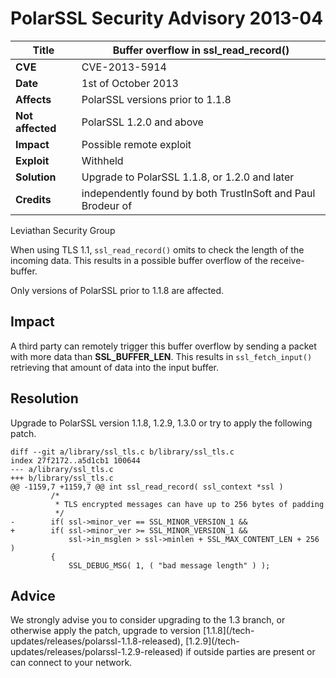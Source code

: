 # PolarSSL Security Advisory 2013-04

**Title** |  Buffer overflow in ssl_read_record()
---|---
**CVE** |  CVE-2013-5914
**Date** |  1st of October 2013
**Affects** |  PolarSSL versions prior to 1.1.8
**Not affected** |  PolarSSL 1.2.0 and above
**Impact** |  Possible remote exploit
**Exploit** |  Withheld
**Solution** |  Upgrade to PolarSSL 1.1.8, or 1.2.0 and later
**Credits** |  independently found by both TrustInSoft and Paul Brodeur of
Leviathan Security Group

When using TLS 1.1, `ssl_read_record()` omits to check the length of the
incoming data. This results in a possible buffer overflow of the receive-
buffer.

Only versions of PolarSSL prior to 1.1.8 are affected.

## Impact

A third party can remotely trigger this buffer overflow by sending a packet
with more data than **SSL_BUFFER_LEN**. This results in `ssl_fetch_input()`
retrieving that amount of data into the input buffer.

## Resolution

Upgrade to PolarSSL version 1.1.8, 1.2.9, 1.3.0 or try to apply the following
patch.



    diff --git a/library/ssl_tls.c b/library/ssl_tls.c
    index 27f2172..a5d1cb1 100644
    --- a/library/ssl_tls.c
    +++ b/library/ssl_tls.c
    @@ -1159,7 +1159,7 @@ int ssl_read_record( ssl_context *ssl )
             /*
              * TLS encrypted messages can have up to 256 bytes of padding
              */
    -        if( ssl->minor_ver == SSL_MINOR_VERSION_1 &&
    +        if( ssl->minor_ver >= SSL_MINOR_VERSION_1 &&
                 ssl->in_msglen > ssl->minlen + SSL_MAX_CONTENT_LEN + 256 )
             {
                 SSL_DEBUG_MSG( 1, ( "bad message length" ) );


## Advice

We strongly advise you to consider upgrading to the 1.3 branch, or otherwise
apply the patch, upgrade to version [1.1.8](/tech-
updates/releases/polarssl-1.1.8-released), [1.2.9](/tech-
updates/releases/polarssl-1.2.9-released) if outside parties are present or
can connect to your network.
